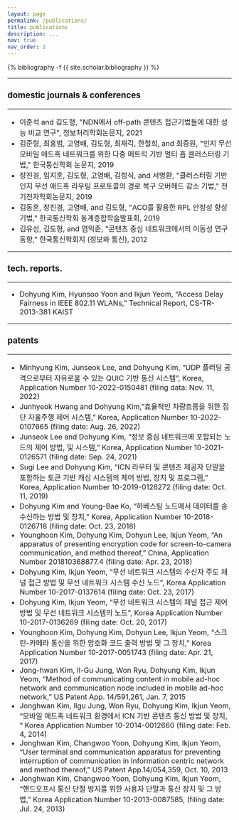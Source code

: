 ```yaml
---
layout: page
permalink: /publications/
title: publications
description: ...
nav: true
nav_order: 1
---
```

<!-- _pages/publications.md -->
<div class="publications">

{% bibliography -f {{ site.scholar.bibliography }} %}

</div>

<font size = 3> 

<hr>
<h3> domestic journals & conferences </h3>
<hr>
<ul>
<li> 이준석 and 김도형, "NDN에서 off-path 콘텐츠 접근기법들에 대한 성능 비교 연구", 정보처리학회논문지, 2021 </li>
<li> 김준형, 최홍범, 고영배, 김도형, 최재각, 한철희, and 최증원, "인지 무선 모바일 애드혹 네트워크를 위한 다중 메트릭 기반 멀티 홉 클러스터링 기법," 한국통신학회 논문지, 2019 </li>
<li> 장진경, 임지훈, 김도형, 고영배, 김정식,  and 서명환, "클러스터링 기반 인지 무선 애드혹 라우팅 프로토콜의 경로 복구 오버헤드 감소 기법," 전기전자학회논문지, 2019 </li>
<li> 김동훈, 장진경, 고영배, and 김도형, "ACO를 활용한 RPL 안정성 향상 기법," 한국통신학회 동계종합학술발표회, 2019 </li>
<li> 김유성, 김도형, and 염익준, "콘텐츠 중심 네트워크에서의 이동성 연구 동향," 한국통신학회지 (정보와 통신), 2012 </li>
</ul>

<hr>
<h3> tech. reports. </h3>
<hr>
<ul>
<li> Dohyung Kim, Hyunsoo Yoon and Ikjun Yeom, “Access Delay Fairness in IEEE 802.11 WLANs,” Technical Report, CS-TR-2013-381 KAIST </li>
</ul>


<hr>
<h3> patents </h3>
<hr>
<ul>
<li> Minhyung Kim, Junseok Lee, and Dohyung Kim, “UDP 플러딩 공격으로부터 자유로울 수 있는 QUIC 기반 통신 시스템”, Korea, Application Number 10-2022-0150481 (filing data: Nov. 11, 2022) </li>
<li> Junhyeok Hwang and Dohyung Kim,”효율적인 차량흐름을 위한 집단 자율주행 제어 시스템,” Korea, Application Number 10-2022-0107665 (filing date: Aug. 26, 2022) </li>
<li> Junseok Lee and Dohyung Kim, “정보 중심 네트워크에 포함되는 노드의 제어 방법, 및 시스템,” Korea, Application Number 10-2021-0126571 (filing date: Sep. 24, 2021) </li>
<li> Sugi Lee and Dohyung Kim, “ICN 라우터 및 콘텐츠 제공자 단말을 포함하는 토큰 기반 캐싱 시스템의 제어 방법, 장치 및 프로그램,” Korea, Application Number 10-2019-0126272 (filing date: Oct. 11, 2019) </li>
<li> Dohyung Kim and Young-Bae Ko, “하베스팅 노드에서 데이터를 송수신하는 방법 및 장치,” Korea, Application Number 10-2018-0126718 (filing date: Oct. 23, 2018) </li>
<li> Younghoon Kim, Dohyung Kim, Dohyun Lee, Ikjun Yeom, “An apparatus of presenting encryption code for screen-to-camera communication, and method thereof,” China, Application Number 201810368877.4 (filing date: Apr. 23, 2018) </li>
<li> Dohyung Kim, Ikjun Yeom, “무선 네트워크 시스템의 수신자 주도 채널 접근 방법 및 무선 네트워크 시스템 수신 노드”, Korea Application Number 10-2017-0137614 (filing date: Oct. 23, 2017) </li>
<li> Dohyung Kim, Ikjun Yeom, “무선 네트워크 시스템의 채널 접근 제어 방법 및 무선 네트워크 시스템의 노드”, Korea Application Number 10-2017-0136269 (filing date: Oct. 20, 2017) </li>
<li> Younghoon Kim, Dohyung Kim, Dohyun Lee, Ikjun Yeom, “스크린-카메라 통신을 위한 암호화 코드 출력 방법 및 그 장치,” Korea Application Number 10-2017-0051743 (filing date: Apr. 21, 2017) </li>
<li> Jong-hwan Kim, Il-Gu Jung, Won Ryu, Dohyung Kim, Ikjun Yeom, “Method of communicating content in mobile ad-hoc network and communication node included in mobile ad-hoc network,” US Patent App. 14/591,261, Jan. 7, 2015 </li>
<li> Jonghwan Kim, Ilgu Jung, Won Ryu, Dohyung Kim, Ikjun Yeom, “모바일 애드혹 네트워크 환경에서 ICN 기반 콘텐츠 통신 방법 및 장치, “ Korea Application Number 10-2014-0012660 (filing date: Feb. 4, 2014) </li>
<li> Jonghwan Kim, Changwoo Yoon, Dohyung Kim, Ikjun Yeom, “User terminal and communication apparatus for preventing interruption of communication in Information centric network and method thereof,” US Patent App.14/054,359, Oct. 10, 2013 </li>
<li> Jonghwan Kim, Changwoo Yoon, Dohyung Kim, Ikjun Yeom, “핸드오프시 통신 단절 방지를 위한 사용자 단말과 통신 장치 및 그 방법,” Korea Application Number 10-2013-0087585, (filing date: Jul. 24, 2013) </li>
</ul>
</font>
